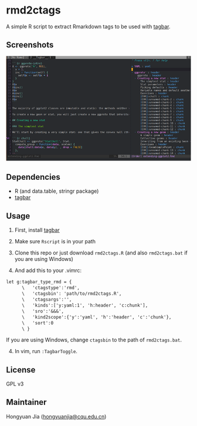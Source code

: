 # rmd2ctags

A simple R script to extract Rmarkdown tags to be used with
[tagbar](https://github.com/majutsushi/tagbar/).

## Screenshots

![screenshot](figures/screenshot.png)

## Dependencies

- R (and data.table, stringr package)
- [tagbar](https://github.com/majutsushi/tagbar/)

## Usage

1. First, install [tagbar](https://github.com/majutsushi/tagbar/)

2. Make sure `Rscript` is in your path

3. Clone this repo or just download `rmd2ctags.R` (and also `rmd2ctags.bat` if you are using Windows)

3. And add this to your .vimrc:

  ```vim
  let g:tagbar_type_rmd = {
        \   'ctagstype':'rmd',
        \   'ctagsbin': 'path/to/rmd2ctags.R',
        \   'ctagsargs':'',
        \   'kinds':['y:yaml:1', 'h:header', 'c:chunk'],
        \   'sro':'&&&',
        \   'kind2scope':{'y':'yaml', 'h':'header', 'c':'chunk'},
        \   'sort':0
        \ }
  ```

  If you are using Windows, change `ctagsbin` to the path of `rmd2ctags.bat`.

4. In vim, run `:TagbarToggle`.

## License

GPL v3

## Maintainer

Hongyuan Jia (<hongyuanjia@cqu.edu.cn>)
